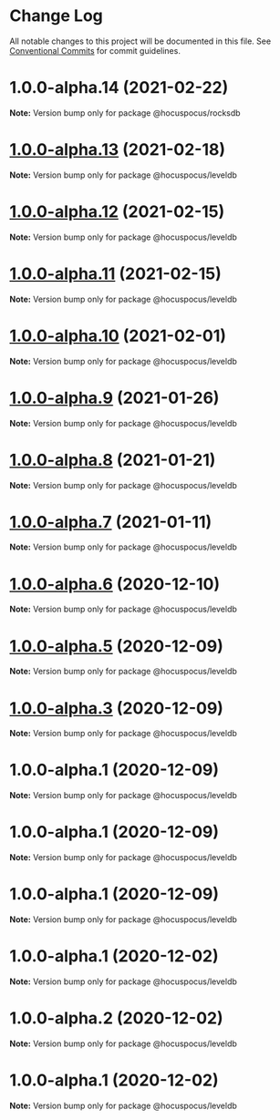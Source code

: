 # Change Log

All notable changes to this project will be documented in this file.
See [Conventional Commits](https://conventionalcommits.org) for commit guidelines.

# 1.0.0-alpha.14 (2021-02-22)

**Note:** Version bump only for package @hocuspocus/rocksdb





# [1.0.0-alpha.13](https://github.com/ueberdosis/hocuspocus/compare/@hocuspocus/leveldb@1.0.0-alpha.12...@hocuspocus/leveldb@1.0.0-alpha.13) (2021-02-18)

**Note:** Version bump only for package @hocuspocus/leveldb





# [1.0.0-alpha.12](https://github.com/ueberdosis/hocuspocus/compare/@hocuspocus/leveldb@1.0.0-alpha.11...@hocuspocus/leveldb@1.0.0-alpha.12) (2021-02-15)

**Note:** Version bump only for package @hocuspocus/leveldb





# [1.0.0-alpha.11](https://github.com/ueberdosis/hocuspocus/compare/@hocuspocus/leveldb@1.0.0-alpha.10...@hocuspocus/leveldb@1.0.0-alpha.11) (2021-02-15)

**Note:** Version bump only for package @hocuspocus/leveldb





# [1.0.0-alpha.10](https://github.com/ueberdosis/hocuspocus/compare/@hocuspocus/leveldb@1.0.0-alpha.9...@hocuspocus/leveldb@1.0.0-alpha.10) (2021-02-01)

**Note:** Version bump only for package @hocuspocus/leveldb





# [1.0.0-alpha.9](https://github.com/ueberdosis/hocuspocus/compare/@hocuspocus/leveldb@1.0.0-alpha.8...@hocuspocus/leveldb@1.0.0-alpha.9) (2021-01-26)

**Note:** Version bump only for package @hocuspocus/leveldb





# [1.0.0-alpha.8](https://github.com/ueberdosis/hocuspocus/compare/@hocuspocus/leveldb@1.0.0-alpha.7...@hocuspocus/leveldb@1.0.0-alpha.8) (2021-01-21)

**Note:** Version bump only for package @hocuspocus/leveldb





# [1.0.0-alpha.7](https://github.com/ueberdosis/hocuspocus/compare/@hocuspocus/leveldb@1.0.0-alpha.6...@hocuspocus/leveldb@1.0.0-alpha.7) (2021-01-11)

**Note:** Version bump only for package @hocuspocus/leveldb





# [1.0.0-alpha.6](https://github.com/ueberdosis/hocuspocus/compare/@hocuspocus/leveldb@1.0.0-alpha.5...@hocuspocus/leveldb@1.0.0-alpha.6) (2020-12-10)

**Note:** Version bump only for package @hocuspocus/leveldb





# [1.0.0-alpha.5](https://github.com/ueberdosis/hocuspocus/compare/@hocuspocus/leveldb@1.0.0-alpha.3...@hocuspocus/leveldb@1.0.0-alpha.5) (2020-12-09)

**Note:** Version bump only for package @hocuspocus/leveldb





# [1.0.0-alpha.3](https://github.com/ueberdosis/hocuspocus/compare/@hocuspocus/leveldb@1.0.0-alpha.1...@hocuspocus/leveldb@1.0.0-alpha.3) (2020-12-09)

**Note:** Version bump only for package @hocuspocus/leveldb





# 1.0.0-alpha.1 (2020-12-09)

**Note:** Version bump only for package @hocuspocus/leveldb





# 1.0.0-alpha.1 (2020-12-09)

**Note:** Version bump only for package @hocuspocus/leveldb





# 1.0.0-alpha.1 (2020-12-09)

**Note:** Version bump only for package @hocuspocus/leveldb





# 1.0.0-alpha.1 (2020-12-02)

**Note:** Version bump only for package @hocuspocus/leveldb





# 1.0.0-alpha.2 (2020-12-02)

**Note:** Version bump only for package @hocuspocus/leveldb





# 1.0.0-alpha.1 (2020-12-02)

**Note:** Version bump only for package @hocuspocus/leveldb
